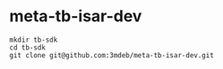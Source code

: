 # meta-tb-isar-dev

```
mkdir tb-sdk
cd tb-sdk
git clone git@github.com:3mdeb/meta-tb-isar-dev.git
```
